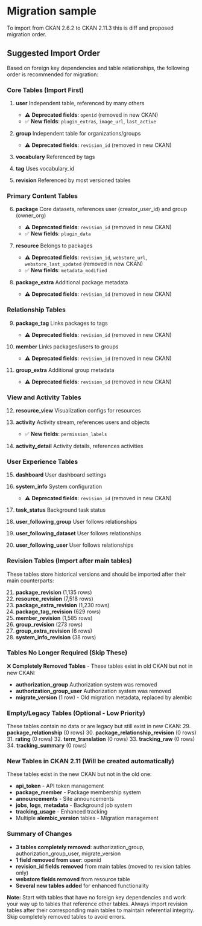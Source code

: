 # Migration sample

To import from CKAN 2.6.2 to CKAN 2.11.3 this is diff and proposed migration order.  

## Suggested Import Order

Based on foreign key dependencies and table relationships, the following order is recommended for migration:

### Core Tables (Import First)
1. **user** Independent table, referenced by many others
   - ⚠️ **Deprecated fields**: `openid` (removed in new CKAN)
   - ✅ **New fields**: `plugin_extras`, `image_url`, `last_active`

2. **group** Independent table for organizations/groups
   - ⚠️ **Deprecated fields**: `revision_id` (removed in new CKAN)

3. **vocabulary** Referenced by tags

4. **tag** Uses vocabulary_id

5. **revision** Referenced by most versioned tables

### Primary Content Tables
6. **package** Core datasets, references user (creator_user_id) and group (owner_org)
   - ⚠️ **Deprecated fields**: `revision_id` (removed in new CKAN)
   - ✅ **New fields**: `plugin_data`

7. **resource** Belongs to packages
   - ⚠️ **Deprecated fields**: `revision_id`, `webstore_url`, `webstore_last_updated` (removed in new CKAN)
   - ✅ **New fields**: `metadata_modified`

8. **package_extra** Additional package metadata
   - ⚠️ **Deprecated fields**: `revision_id` (removed in new CKAN)

### Relationship Tables
9. **package_tag** Links packages to tags
   - ⚠️ **Deprecated fields**: `revision_id` (removed in new CKAN)

10. **member** Links packages/users to groups
    - ⚠️ **Deprecated fields**: `revision_id` (removed in new CKAN)

11. **group_extra** Additional group metadata
    - ⚠️ **Deprecated fields**: `revision_id` (removed in new CKAN)

### View and Activity Tables
12. **resource_view** Visualization configs for resources

13. **activity** Activity stream, references users and objects
    - ✅ **New fields**: `permission_labels`

14. **activity_detail** Activity details, references activities

### User Experience Tables
15. **dashboard** User dashboard settings

16. **system_info** System configuration
    - ⚠️ **Deprecated fields**: `revision_id` (removed in new CKAN)

17. **task_status** Background task status

18. **user_following_group** User follows relationships

19. **user_following_dataset** User follows relationships

20. **user_following_user** User follows relationships

### Revision Tables (Import after main tables)
These tables store historical versions and should be imported after their main counterparts:

21. **package_revision** (1,135 rows)
22. **resource_revision** (7,518 rows)
23. **package_extra_revision** (1,230 rows)
24. **package_tag_revision** (629 rows)
25. **member_revision** (1,585 rows)
26. **group_revision** (273 rows)
27. **group_extra_revision** (6 rows)
28. **system_info_revision** (38 rows)

### Tables No Longer Required (Skip These)
❌ **Completely Removed Tables** - These tables exist in old CKAN but not in new CKAN:
- **authorization_group** Authorization system was removed
- **authorization_group_user** Authorization system was removed
- **migrate_version** (1 row) - Old migration metadata, replaced by alembic

### Empty/Legacy Tables (Optional - Low Priority)
These tables contain no data or are legacy but still exist in new CKAN:
29. **package_relationship** (0 rows)
30. **package_relationship_revision** (0 rows)
31. **rating** (0 rows)
32. **term_translation** (0 rows)
33. **tracking_raw** (0 rows)
34. **tracking_summary** (0 rows)

### New Tables in CKAN 2.11 (Will be created automatically)
These tables exist in the new CKAN but not in the old one:
- **api_token** - API token management
- **package_member** - Package membership system
- **announcements** - Site announcements
- **jobs**, **logs**, **metadata** - Background job system
- **tracking_usage** - Enhanced tracking
- Multiple **alembic_version** tables - Migration management

### Summary of Changes
- **3 tables completely removed**: authorization_group, authorization_group_user, migrate_version
- **1 field removed from user**: openid
- **revision_id fields removed** from main tables (moved to revision tables only)
- **webstore fields removed** from resource table
- **Several new tables added** for enhanced functionality

**Note:** Start with tables that have no foreign key dependencies and work your way up to tables that reference other tables. Always import revision tables after their corresponding main tables to maintain referential integrity. Skip completely removed tables to avoid errors.
